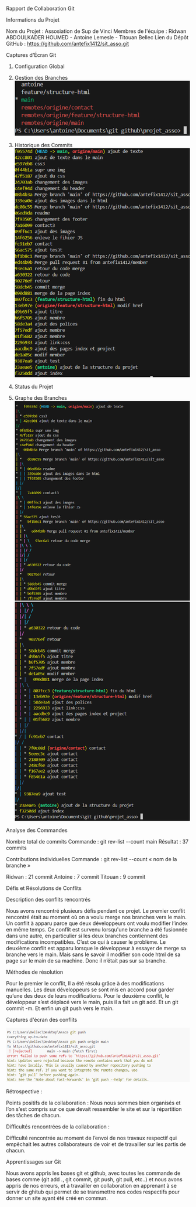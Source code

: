 Rapport de Collaboration Git

Informations du Projet

Nom du Projet : Assosiation de Sup de Vinci
Membres de l'équipe : Ridwan ABDOULKADER HOUMED - Antoine Lemesle - Titouan Bellec
Lien du Dépôt GitHub : https://github.com/antefix1412/sit_asso.git

Captures d'Écran Git

1. Configuration Global


2. Gestion des Branches
![alt text](/img/gestionbranches1.png)

3. Historique des Commits
![alt text](/img/commits.png)

4. Status du Projet


5. Graphe des Branches
![alt text](/img/graphebranches.png)
![alt text](/img/graphebranches2.png)


Analyse des Commandes

Nombre total de commits
Commande : git rev-list --count main
Résultat : 37 commits 

Contributions individuelles
Commande : git rev-list --count « nom de la branche »

Ridwan : 21 commit
Antoine : 7 commit
Titouan : 9 commit

Défis et Résolutions de Conflits

Description des conflits rencontrés

Nous avons rencontré plusieurs défis pendant ce projet. 
Le premier conflit rencontré était au moment où on a voulu merge nos branches vers le main. Un conflit à apparu parce que deux développeurs ont voulu modifier l’index en même temps.  Ce conflit est survenu lorsqu'une branche a été fusionnée dans une autre, en particulier si les deux branches contiennent des modifications incompatibles. C’est ce qui à causer le problème. 
Le deuxième conflit est apparu lorsque le développeur à essayer de merge sa branche vers le main. Mais sans le savoir il modifier son code html de sa page sur le main de sa machine. Donc il n’était pas sur sa branche. 

Méthodes de résolution

Pour le premier le conflit, Il a été résolu grâce à des modifications manuelles. Les deux développeurs se sont mis en accord pour garder qu’une des deux de leurs modifications. 
Pour le deuxième conflit, le développeur s’est déplacé vers le main, puis il a fait un git add. Et un git commit -m. Et enfin un git push vers le main. 


Captures d'écran des conflits

![alt text](/img/conflit.png)


Rétrospective :

Points positifs de la collaboration :
Nous nous sommes bien organisés et l’on s’est compris sur ce que devait ressembler le site et sur la répartition des tâches de chacun.

Difficultés rencontrées de la collaboration :

Difficulté rencontrée au moment de l’envoi de nos travaux respectif qui empêchait les autres collaborateurs de voir et de travailler sur les partis de chacun.

Apprentissages sur Git

Nous avons appris les bases git et github, avec toutes les commande de bases comme (git add ., git commit, git push, git pull, etc..) et nous avons appris de nos erreurs, et à travailler en collaboration en apprenant à se servir de ghitub qui permet de se transmettre nos codes respectifs pour donner un site ayant été créé en commun.
